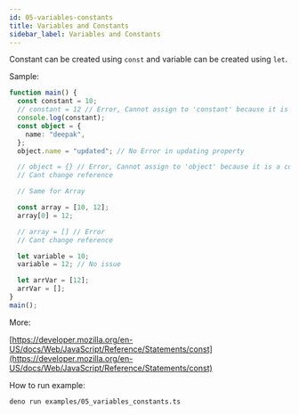 ```yaml
---
id: 05-variables-constants
title: Variables and Constants
sidebar_label: Variables and Constants
---
```


Constant can be created using `const` and variable can be created using `let`.  

Sample:

```typescript
function main() {
  const constant = 10;
  // constant = 12 // Error, Cannot assign to 'constant' because it is a constant.
  console.log(constant);
  const object = {
    name: "deepak",
  };
  object.name = "updated"; // No Error in updating property

  // object = {} // Error, Cannot assign to 'object' because it is a constant.
  // Cant change reference

  // Same for Array

  const array = [10, 12];
  array[0] = 12;

  // array = [] // Error
  // Cant change reference

  let variable = 10;
  variable = 12; // No issue

  let arrVar = [12];
  arrVar = [];
}
main();

```

More:

[https://developer.mozilla.org/en-US/docs/Web/JavaScript/Reference/Statements/const](https://developer.mozilla.org/en-US/docs/Web/JavaScript/Reference/Statements/const)

How to run example:

```bash
deno run examples/05_variables_constants.ts
```
